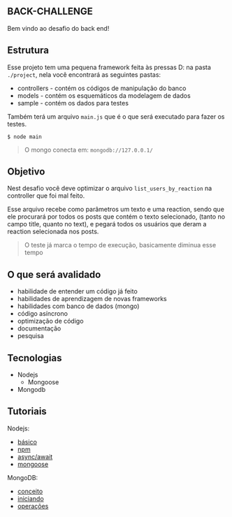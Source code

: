 ## BACK-CHALLENGE

Bem vindo ao desafio do back end!

## Estrutura

Esse projeto tem uma pequena framework feita às pressas D: 
na pasta `./project`, nela você encontrará as seguintes pastas:

 * controllers - contém os códigos de manipulação do banco
 * models - contém os esquemáticos da modelagem de dados
 * sample - contém os dados para testes

Também terá um arquivo `main.js` que é o que será executado
para fazer os testes.

```
$ node main
```

> O mongo conecta em: `mongodb://127.0.0.1/`

## Objetivo

Nest desafio você deve optimizar o arquivo `list_users_by_reaction`
na controller que foi mal feito.

Esse arquivo recebe como parâmetros um texto e uma reaction, 
sendo que ele procurará por todos os posts que contém o texto
selecionado, (tanto no campo title, quanto no text), e pegará
todos os usuários que deram a reaction selecionada nos posts.

> O teste já marca o tempo de execução, basicamente diminua esse tempo

## O que será avalidado

 * habilidade de entender um código já feito
 * habilidades de aprendizagem de novas frameworks
 * habilidades com banco de dados (mongo)
 * código asíncrono
 * optimização de código
 * documentação
 * pesquisa

## Tecnologias

 * Nodejs
   * Mongoose
 * Mongodb

## Tutoriais


Nodejs:
 * [básico](https://www.w3schools.com/nodejs/)
 * [npm](https://www.w3schools.com/nodejs/nodejs_npm.asp)
 * [async/await](https://blog.risingstack.com/mastering-async-await-in-nodejs/)
 * [mongoose](http://mongoosejs.com/docs/)

MongoDB:
 * [conceito](https://docs.mongodb.com/manual/introduction/)
 * [iniciando](https://docs.mongodb.com/manual/installation/)
 * [operações](https://docs.mongodb.com/manual/tutorial/getting-started/)